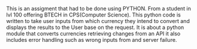 This is an assigment that had to be done using PYTHON.
From a student in lvl 100 offering BTECH in CPS(Computer Science).
This python code is written to take user inputs from which currency they intend to convert
and displays the results to the User base on the request.
It is about a python module that converts currencies retrieving changes from an API
it also includes error handling such as wrong inputs from and server failure.
